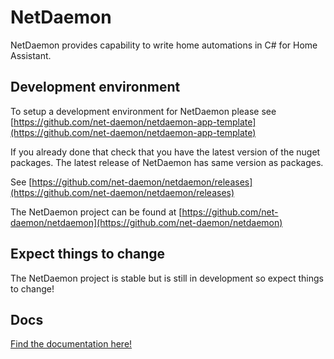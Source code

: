 # NetDaemon

NetDaemon provides capability to write home automations in C# for Home Assistant.

## Development environment

To setup a development environment for NetDaemon please see [https://github.com/net-daemon/netdaemon-app-template](https://github.com/net-daemon/netdaemon-app-template)

If you already done that check that you have the latest version of the nuget packages. The latest release of NetDaemon has same version as packages.

See [https://github.com/net-daemon/netdaemon/releases](https://github.com/net-daemon/netdaemon/releases)

The NetDaemon project can be found at [https://github.com/net-daemon/netdaemon](https://github.com/net-daemon/netdaemon)

## Expect things to change

The NetDaemon project is stable but is still in development so expect things to change!

## Docs

[Find the documentation here!](https://netdaemon.xyz)
